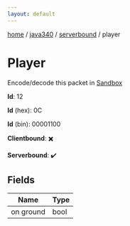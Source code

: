 ```yaml
---
layout: default
---
```


[home](/)  /  [java340](/protocol/java340)  /  [serverbound](/protocol/java340/serverbound)  /  player

# Player

Encode/decode this packet in [Sandbox](../../../sandbox/java340#Serverbound.Player)

**Id**: 12

**Id** (hex): 0C

**Id** (bin): 00001100

**Clientbound**: ✖️

**Serverbound**: ✔️

## Fields

Name | Type
---|---
on ground | bool
